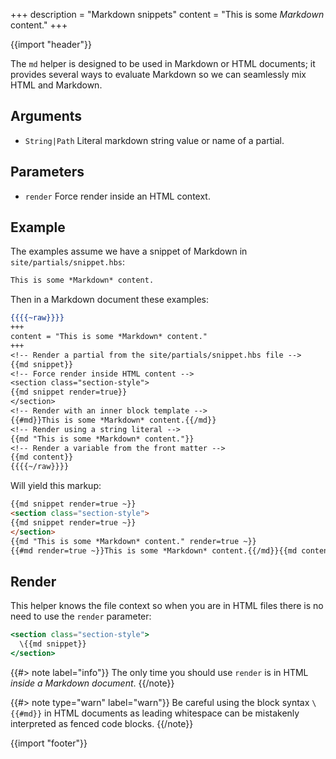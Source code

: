 +++
description = "Markdown snippets"
content = "This is some *Markdown* content."
+++

{{import "header"}}

The `md` helper is designed to be used in Markdown or HTML documents; it provides several ways to evaluate Markdown so we can seamlessly mix HTML and Markdown.

## Arguments

* `String|Path` Literal markdown string value or name of a partial.

## Parameters

* `render` Force render inside an HTML context.

## Example

The examples assume we have a snippet of Markdown in `site/partials/snippet.hbs`:

```markdown
This is some *Markdown* content.
```

Then in a Markdown document these examples:

```handlebars
{{{{~raw}}}}
+++
content = "This is some *Markdown* content."
+++
<!-- Render a partial from the site/partials/snippet.hbs file -->
{{md snippet}}
<!-- Force render inside HTML content -->
<section class="section-style">
{{md snippet render=true}}
</section>
<!-- Render with an inner block template -->
{{#md}}This is some *Markdown* content.{{/md}}
<!-- Render using a string literal -->
{{md "This is some *Markdown* content."}}
<!-- Render a variable from the front matter -->
{{md content}}
{{{{~/raw}}}}
```

Will yield this markup:

```html
{{md snippet render=true ~}}
<section class="section-style">
{{md snippet render=true ~}}
</section>
{{md "This is some *Markdown* content." render=true ~}}
{{#md render=true ~}}This is some *Markdown* content.{{/md}}{{md content render=true ~}}
```

## Render

This helper knows the file context so when you are in HTML files there is no need to use the `render` parameter:

```handlebars
<section class="section-style">
  \{{md snippet}}
</section>
```

{{#> note label="info"}}
The only time you should use `render` is in HTML *inside a Markdown document*.
{{/note}}

{{#> note type="warn" label="warn"}}
Be careful using the block syntax `\{{#md}}` in HTML documents as leading whitespace can be mistakenly interpreted as fenced code blocks.
{{/note}}

{{import "footer"}}
